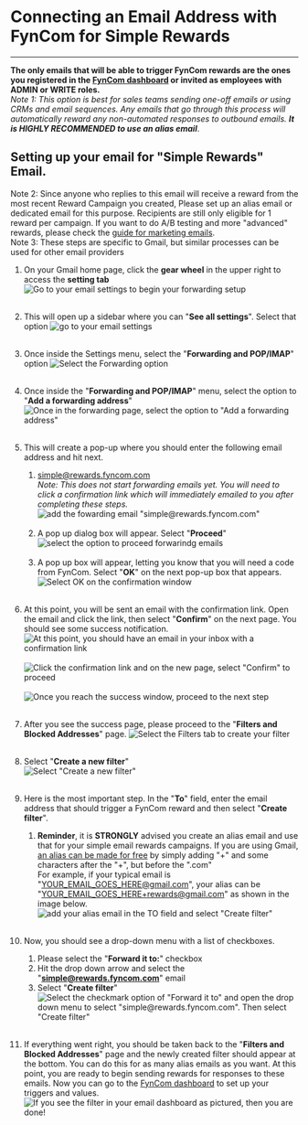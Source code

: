 # Connecting an Email Address with FynCom for Simple Rewards

--------

**The only emails that will be able to trigger FynCom rewards are the ones you registered in the [FynCom dashboard](https://dashboard.fyncom.com/) or 
invited as employees with ADMIN or WRITE roles.** <br>
_Note 1: This option is best for sales teams sending one-off emails or using CRMs and email sequences. Any emails that go through this process will automatically 
reward any non-automated responses to outbound emails. **It is HIGHLY RECOMMENDED to use an alias email**_.

## Setting up your email for "Simple Rewards" Email.

Note 2: Since anyone who replies to this email will receive a reward from the most recent Reward Campaign you created, Please set up an alias email or dedicated 
email for this purpose. Recipients are still only eligible for 1 reward per campaign. If you want to do A/B testing and more "advanced" rewards, please check the 
[guide for marketing emails](https://www.fyncom.com/email-forwarding-setup-for-instant-rewards-delivery). <br> 
Note 3: These steps are specific to Gmail, but similar processes can be used for other email providers

1. On your Gmail home page, click the **gear wheel** in the upper right to access the **setting tab** 
   ![Go to your email settings to begin your forwarding setup](https://fyncom-static-files.s3.us-west-1.amazonaws.com/help/fycomhelp-emailh-1.png) <br><br>
2. This will open up a sidebar where you can "**See all settings**". Select that option
   ![go to your email settings](https://fyncom-static-files.s3.us-west-1.amazonaws.com/help/fycomhelp-emailh-2.png) <br><br>
3. Once inside the Settings menu, select the "**Forwarding and POP/IMAP**" option
   ![Select the Forwarding option](https://fyncom-static-files.s3.us-west-1.amazonaws.com/help/fycomhelp-emailh-3.png) <br><br>
4. Once inside the "**Forwarding and POP/IMAP**" menu, select the option to "**Add a forwarding address**"
   ![Once in the forwarding page, select the option to "Add a forwarding address"](https://fyncom-static-files.s3.us-west-1.amazonaws.com/help/fycomhelp-emailh-4.png) <br><br>
5. This will create a pop-up where you should enter the following email address and hit next.
   1. [simple@rewards.fyncom.com](mailto:simple@rewards.fyncom.com) <br>
   _Note: This does not start forwarding emails yet. You will need to click a confirmation link which will immediately emailed to you after completing these steps._
      ![add the fowarding email "simple@rewards.fyncom.com"](https://fyncom-static-files.s3.us-west-1.amazonaws.com/help/SimpleRewards.png) <br><br>
   2. A pop up dialog box will appear. Select "**Proceed**" <br>
   ![select the option to proceed forwarindg emails](https://fyncom-static-files.s3.us-west-1.amazonaws.com/help/SimplerewardsComfirmation.png) <br><br>
   3. A pop up box will appear, letting you know that you will need a code from FynCom. Select "**OK**" on the next pop-up box that appears. 
      ![Select OK on the confirmation window](https://fyncom-static-files.s3.us-west-1.amazonaws.com/help/SimpleRewardsCode.png) <br><br>
6. At this point, you will be sent an email with the confirmation link. Open the email and click the link, then select "**Confirm**" on the next page. You should see some
success notification.
   ![At this point, you should have an email in your inbox with a confirmation link](https://fyncom-static-files.s3.us-west-1.amazonaws.com/help/SimpleRewardsEmail.png) <br><br>
   ![Click the confirmation link and on the new page, select "Confirm" to proceed](https://fyncom-static-files.s3.us-west-1.amazonaws.com/help/SimpleRewardsEmail-Confirmation.png) <br><br>
   ![Once you reach the success window, proceed to the next step](https://fyncom-static-files.s3.us-west-1.amazonaws.com/help/SimpleRewardsEmail-Success.png) <br><br>

7. After you see the success page, please proceed to the "**Filters and Blocked Addresses**" page.
   ![Select the Filters tab to create your filter](https://fyncom-static-files.s3.us-west-1.amazonaws.com/help/fycomhelp-emailh-10.png) <br><br>

8. Select "**Create a new filter**" <br>
    ![Select "Create a new filter"](https://fyncom-static-files.s3.us-west-1.amazonaws.com/help/fycomhelp-emailh-11.png) <br><br>

9. Here is the most important step. In the "**To**" field, enter the email address that should trigger a FynCom reward and then select "**Create filter**".
    1. **Reminder**, it is **STRONGLY** advised you create an alias email and use that for your simple email rewards campaigns. If you are using Gmail, 
   [an alias can be made for free](https://support.google.com/mail/answer/22370?hl=en) by simply adding "+" and some characters after the "+", but before 
   the ".com"<br>
    For example, if your typical email is "[YOUR\_EMAIL\_GOES\_HERE@gmail.com](mailto:YOUR_EMAIL_GOES_HERE@gmail.com)", your alias can be 
   "[YOUR\_EMAIL\_GOES\_HERE+rewards@gmail.com](mailto:YOUR_EMAIL_GOES_HERE+rewards@gmail.com)" as shown in the image below. <br>
   ![add your alias email in the TO field and select "Create filter"](https://fyncom-static-files.s3.us-west-1.amazonaws.com/help/fycomhelp-emailh-12.png) <br><br>
 
10. Now, you should see a drop-down menu with a list of checkboxes.
    1. Please select the "**Forward it to:**" checkbox
    2. Hit the drop down arrow and select the "[**simple@rewards.fyncom.com**](mailto:simple@rewards.fyncom.com)" email
    3. Select "**Create filter**" <br>
       ![Select the checkmark option of "Forward it to" and open the drop down menu to select "simple@rewards.fyncom.com". Then select "Create filter"](https://fyncom-static-files.s3.us-west-1.amazonaws.com/help/SImpleRewardsSelection.png) <br><br>

11. If everything went right, you should be taken back to the "**Filters and Blocked Addresses**" page and the newly created filter should appear at the bottom. 
You can do this for as many alias emails as you want. At this point, you are ready to begin sending rewards for responses to these emails. Now you can go to the 
[FynCom dashboard](https://dashboard.fyncom.com/) to set up your triggers and values.
    ![If you see the filter in your email dashboard as pictured, then you are done!](https://fyncom-static-files.s3.us-west-1.amazonaws.com/help/SImpleRewardsSelection-Final.png) <br><br>

